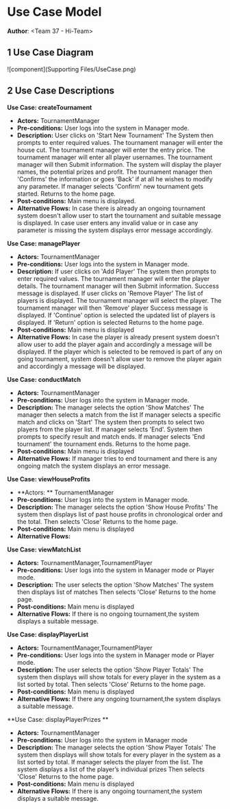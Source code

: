 # Use Case Model

**Author**: \<Team 37 - Hi-Team\>

## 1 Use Case Diagram

![component](Supporting Files/UseCase.png)

## 2 Use Case Descriptions


**Use Case: createTournament**  
- **Actors:**  TournamentManager
- **Pre-conditions:**  User logs into the system in Manager mode.
- **Description:**  User clicks on 'Start New Tournament' The System then prompts to enter required values. The tournament manager will enter the house cut. The tournament manager will enter the entry price. The tournament manager will enter all player usernames.
The tournament manager will then Submit information. The system will display the player names, the potential prizes and profit. The tournament manager then 'Confirms' the information or goes 'Back' if at all he wishes to modify any parameter. If manager selects 'Confirm' new tournament gets started.
Returns to the home page.
- **Post-conditions:**  Main menu is displayed.
- **Alternative Flows:**  In case there is already an ongoing tournament system doesn't allow user to start the tournament and suitable message is displayed. In case user enters any invalid value or in case any parameter is missing the system displays error message accordingly.

**Use Case: managePlayer**  
- **Actors:**  TournamentManager
- **Pre-conditions:**  User logs into the system in Manager mode.
- **Description:**  If user clicks on 'Add Player' The system then prompts to enter required values. The tournament manager will enter the player details. The tournament manager will then Submit information. Success message is displayed. If user clicks on 'Remove Player' The list of players is displayed. The tournament manager will select the player. The tournament manager will then 'Remove' player Success message is displayed. If 'Continue' option is selected the updated list of players is displayed. If 'Return' option is selected Returns to the home page.
- **Post-conditions:**  Main menu is displayed
- **Alternative Flows:**  In case the player is already present system doesn't allow user to add the player again and accordingly a message will be displayed. If the player which is selected to be removed is part of any on going tournament, system doesn't allow user to remove the player again and accordingly a message will be displayed.

**Use Case: conductMatch** 
- **Actors:**  TournamentManager
- **Pre-conditions:**  User logs into the system in Manager mode.
- **Description:**  The manager selects the option 'Show Matches' The manager then selects a match from the list If manager selects a specific match and clicks on 'Start' The system then prompts to select two players from the player list. If manager selects 'End'. System then prompts to specify result and match ends. If manager selects 'End tournament' the tournament ends. Returns to the home page.
- **Post-conditions:**  Main menu is displayed
- **Alternative Flows:**  If manager tries to end tournament and there is any ongoing match the system displays an error message.

**Use Case: viewHouseProfits** 
- **Actors: **  TournamentManager
- **Pre-conditions:**   User logs into the system in Manager mode. 
- **Description:**  The manager selects the option 'Show House Profits' The system then displays list of past house profits in chronological order and the total. Then selects 'Close' Returns to the home page.
- **Post-conditions:**  Main menu is displayed
- **Alternative Flows:**  

**Use Case: viewMatchList** 
- **Actors:**  TournamentManager,TournamentPlayer
- **Pre-conditions:**  User logs into the system in Manager mode or Player mode.
- **Description:**  The user selects the option 'Show Matches' The system then displays list of matches Then selects 'Close' Returns to the home page. 
- **Post-conditions:**  Main menu is displayed
- **Alternative Flows:** If there is no ongoing tournament,the system displays a suitable message.

**Use Case: displayPlayerList** 
- **Actors:**  TournamentManager,TournamentPlayer
- **Pre-conditions:**  User logs into the system in Manager mode or Player mode. 
- **Description:**  The user selects the option 'Show Player Totals' The system then displays will show totals for every player in the system as a list sorted by total. Then selects 'Close' Returns to the home page.
- **Post-conditions:**  Main menu is displayed
- **Alternative Flows:**  If there any ongoing tournament,the system displays a suitable message.

**Use Case: displayPlayerPrizes ** 
- **Actors:**  TournamentManager
- **Pre-conditions:**  User logs into the system in Manager mode
- **Description:**  The manager selects the option 'Show Player Totals' The system then displays will show totals for every player in the system as a list sorted by total. If manager selects the player from the list. The system displays a list of the player’s individual prizes Then selects 'Close' Returns to the home page.
- **Post-conditions:**  Main menu is displayed
- **Alternative Flows:** If there is any ongoing tournament,the system displays a suitable message.

